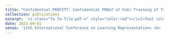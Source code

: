 ```yaml
---
title: "Confidential-PROFITT: Confidential PROof of FaIr Training of Trees"
collection: publications
excerpt: '<i class="fa fa-file-pdf-o" style="color:red"></i>[<font color="red">Paper</font>](https://openreview.net/forum?id=iIfDQVyuFD)'
date: 2023-09-01
venue: '11th International Conference on Learning Representations <b> (ICLR)</b> <span style="background-color:red"><font color="white"> notable top 5% of accepted papers </font></span>'
---
```

